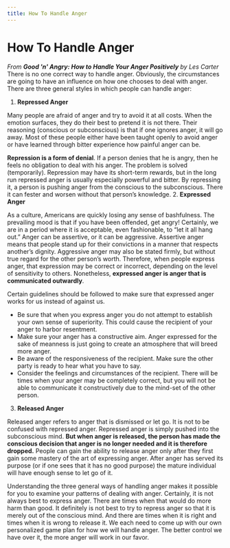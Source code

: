 ```yaml
---
title: How To Handle Anger
---
```

# How To Handle Anger
*From **Good 'n' Angry: How to Handle Your Anger Positively** by Les Carter*
There is no one correct way to handle anger. Obviously, the circumstances are going to have an influence on how one chooses to deal with anger. There are three general styles in which people can handle anger:

1. **Repressed Anger**

Many people are afraid of anger and try to avoid it at all costs. When the emotion surfaces, they do their best to pretend it is not there. Their reasoning (conscious or subconscious) is that if one ignores anger, it will go away. Most of these people either have been taught openly to avoid anger or have learned through bitter experience how painful anger can be.

**Repression is a form of denial**. If a person denies that he is angry, then he feels no obligation to deal with his anger. The problem is solved (temporarily). Repression may have its short-term rewards, but in the long run repressed anger is usually especially powerful and bitter. By repressing it, a person is pushing anger from the conscious to the subconscious. There it can fester and worsen without that person’s knowledge.
2. **Expressed Anger**

As a culture, Americans are quickly losing any sense of bashfulness. The prevailing mood is that if you have been offended, get angry! Certainly, we are in a period where it is acceptable, even fashionable, to “let it all hang out.” Anger can be assertive, or it can be aggressive. Assertive anger means that people stand up for their convictions in a manner that respects another’s dignity. Aggressive anger may also be stated firmly, but without true regard for the other person’s worth. Therefore, when people express anger, that expression may be correct or incorrect, depending on the level of sensitivity to others. Nonetheless, **expressed anger is anger that is communicated outwardly**.

Certain guidelines should be followed to make sure that expressed anger works for us instead of against us.

* Be sure that when you express anger you do not attempt to establish your own sense of
  superiority. This could cause the recipient of your anger to harbor resentment.
* Make sure your anger has a constructive aim. Anger expressed for the sake of meanness is just going to create an atmosphere that will breed more anger.
* Be aware of the responsiveness of the recipient. Make sure the other party is ready to hear what you have to say.
* Consider the feelings and circumstances of the recipient. There will be times when your anger may be completely correct, but you will not be able to communicate it constructively due to the mind-set of the other person.

3. **Released Anger**

Released anger refers to anger that is dismissed or let go. It is not to be confused with repressed anger. Repressed anger is simply pushed into the subconscious mind. **But when anger is released, the person has made the conscious decision that anger is no longer needed and it is therefore dropped.** People can gain the ability to release anger only after they first gain some mastery of the art of expressing anger. After anger has served its purpose (or if one sees that it has no good purpose) the mature individual will have enough sense to let go of it.

Understanding the three general ways of handling anger makes it possible for you to examine your patterns of dealing with anger. Certainly, it is not always best to express anger. There are times when that would do more harm than good. It definitely is not best to try to repress anger so that it is merely out of the conscious mind. And there are times when it is right and times when it is wrong to release it. We each need to come up with our own personalized game plan for how we will handle anger. The better control we have over it, the more anger will work in our favor.
